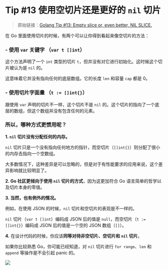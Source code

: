 # Tip #13 使用空切片还是更好的 `nil` 切片

> 原始链接：[Golang Tip #13: Empty slice or, even better, NIL SLICE.](https://twitter.com/func25/status/1754852685369524574)

在 Go 里面使用切片的时候，有两个可以让你得到看起来像空切片的方法：

### - 使用 `var` 关键字 （`var t []int`）

这个方法声明了一个 `int` 类型的切片 `t`，但并没有对它进行初始化。这时候这个切片被认为是 `nil` 的。

这意味着它并没有指向任何的底层数组。它的长度 `len` 和容量 `cap` 都是 0。

### - 使用切片字面量 （`t := []int{}`）

跟使用 `var` 声明的切片不一样，这个切片不是 `nil` 的。这个切片的指向了一个底层的数组，但这个数组并没有包含任何的元素。

### 所以，哪种方式更惯用呢？

**1. `nil` 切片没有分配任何的内存。**

`nil` 切片只是一个没有指向任何地方的指针，而空切片（`[]int{}`）则分配了很小的内存去指向一个空数组。

大多数情况下，这种差异是可以忽略的，但是对于有性能要求的应用来说，这个差异影响就比较明显了。

**2. Go 社区更倾向于使用 `nil` 切片的方式**，因为这更加符合 Go 语言简单的哲学以及切片本身的零值。

**3. 当然，也有例外的情况。**

例如，在使用 JSON 的时候，`nil` 切片和空切片的表现是不一样的。

`nil` 切片（`var t []int`）编码成 JSON 后的值是 `null`，而空切片（`t := []int{}`）编码成 JSON 后的值是一个空的 JSON 数组（`[]`）。

**4.** 在设计代码的时候，你应该**同等对待非空切片、空切片和 `nil` 切片**。

如果你比较熟悉 Go，你可能已经知道，对 `nil` 切片进行 `for range`、`len` 和 `append` 等操作是不会引起 panic 的。

![](./images/013/013_01.jpg)
